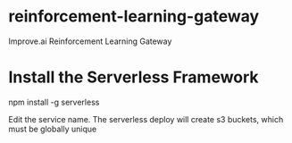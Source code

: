 # reinforcement-learning-gateway
Improve.ai Reinforcement Learning Gateway

# Install the Serverless Framework
npm install -g serverless

Edit the service name.  The serverless deploy will create s3 buckets, which must be globally unique